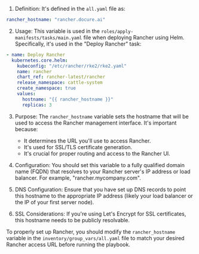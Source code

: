 1. Definition: It's defined in the `all.yaml` file as:

```yaml
rancher_hostname: "rancher.docure.ai"
```

2. Usage: This variable is used in the `roles/apply-manifests/tasks/main.yaml` file when deploying Rancher using Helm. Specifically, it's used in the "Deploy Rancher" task:

```yaml
- name: Deploy Rancher
  kubernetes.core.helm:
    kubeconfig: "/etc/rancher/rke2/rke2.yaml"
    name: rancher
    chart_ref: rancher-latest/rancher
    release_namespace: cattle-system
    create_namespace: true
    values:
      hostname: "{{ rancher_hostname }}"
      replicas: 3
```

3. Purpose: The `rancher_hostname` variable sets the hostname that will be used to access the Rancher management interface. It's important because:
   - It determines the URL you'll use to access Rancher.
   - It's used for SSL/TLS certificate generation.
   - It's crucial for proper routing and access to the Rancher UI.

4. Configuration: You should set this variable to a fully qualified domain name (FQDN) that resolves to your Rancher server's IP address or load balancer. For example, "rancher.mycompany.com".

5. DNS Configuration: Ensure that you have set up DNS records to point this hostname to the appropriate IP address (likely your load balancer or the IP of your first server node).

6. SSL Considerations: If you're using Let's Encrypt for SSL certificates, this hostname needs to be publicly resolvable.

To properly set up Rancher, you should modify the `rancher_hostname` variable in the `inventory/group_vars/all.yaml` file to match your desired Rancher access URL before running the playbook.